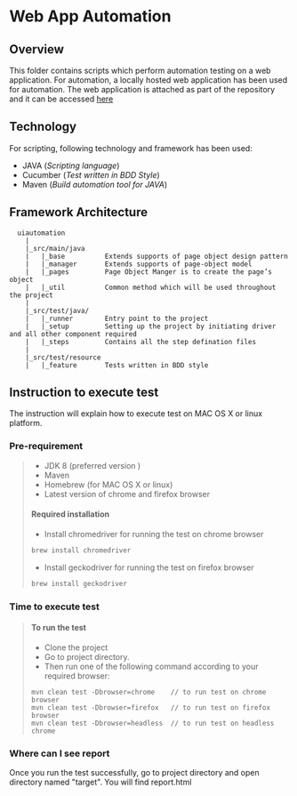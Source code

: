 # Web App Automation 

## Overview
This folder contains scripts which perform automation testing on a web application. For automation, a locally hosted web application has been used for automation. The web application is attached as part of the repository and it can be accessed [here](https://git.toptal.com/screening/md-samsul-kabir/tree/master/uiautomation/TestApplication)

## Technology
For scripting, following technology and framework has been used:
* JAVA  (_Scripting language_)
* Cucumber  (_Test written in BDD Style_)
* Maven  (_Build automation tool for JAVA_)

## Framework Architecture
		
	  uiautomation
		|
		|_src/main/java
		|	|_base          Extends supports of page object design pattern
		|	|_manager       Extends supports of page-object model
		|	|_pages         Page Object Manger is to create the page’s object
    	|	|_util          Common method which will be used throughout the project
		|		
		|_src/test/java/
		|	|_runner        Entry point to the project
    	| 	|_setup         Setting up the project by initiating driver and all other component required
		|	|_steps         Contains all the step defination files   
    	|
		|_src/test/resource
		|	|_feature       Tests written in BDD style

## Instruction to execute test
The instruction will explain how to execute test on MAC OS X or linux platform.

### Pre-requirement
>
> * JDK 8 (preferred version )
> * Maven
> * Homebrew (for MAC OS X or linux)
> * Latest version of chrome and firefox browser
> 
> #### Required installation
> 
> * Install chromedriver for running the test on chrome browser
> ```sh
> brew install chromedriver
> ```
> * Install geckodriver for running the test on firefox browser
> ```sh
> brew install geckodriver
> ```

### Time to execute test
>
> #### To run the test
>
> * Clone the project
> * Go to project directory.
> * Then run one of the following command according to your required browser:
>```
>mvn clean test -Dbrowser=chrome    // to run test on chrome browser
>mvn clean test -Dbrowser=firefox   // to run test on firefox browser
>mvn clean test -Dbrowser=headless  // to run test on headless chrome
>```

### Where can I see report

Once you run the test successfully, go to project directory and open directory named "target". You will find report.html
